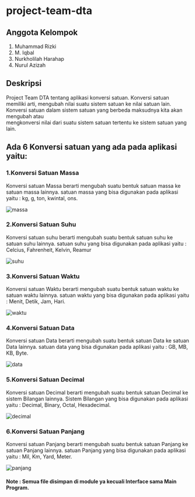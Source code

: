 # project-team-dta
## Anggota Kelompok 
1. Muhammad Rizki
2. M. Iqbal
3. Nurkholilah Harahap
4. Nurul Azizah

## Deskripsi 
  Project Team DTA tentang aplikasi konversi satuan.
  Konversi satuan memiliki arti, mengubah nilai suatu sistem satuan ke nilai satuan lain.
  Konversi satuan dalam sistem satuan yang berbeda maksudnya kita akan mengubah atau       
  mengkonversi nilai dari suatu sistem satuan tertentu ke sistem satuan yang lain.
## Ada 6 Konversi satuan yang ada pada aplikasi yaitu:
 ### 1.Konversi Satuan Massa
  Konversi satuan Massa berarti mengubah suatu bentuk satuan massa ke satuan massa lainnya. 
  satuan massa yang bisa digunakan pada aplikasi yaitu : kg, g, ton, kwintal, ons.

![massa](https://user-images.githubusercontent.com/89146841/130405204-74a8b5c9-526d-42cd-8af6-f67edc210b46.jpg)

 ### 2.Konversi Satuan Suhu
  Konversi satuan suhu berarti mengubah suatu bentuk satuan suhu ke satuan suhu lainnya. 
  satuan suhu yang bisa digunakan pada aplikasi yaitu : Celcius, Fahrenheit, Kelvin, Reamur
  
 ![suhu](https://user-images.githubusercontent.com/89146841/130405537-1088fdf5-47f8-4c4c-a75f-6d4fe4624764.jpg)
 
 ### 3.Konversi Satuan Waktu
  Konversi satuan Waktu berarti mengubah suatu bentuk satuan waktu ke satuan waktu lainnya. 
  satuan waktu yang bisa digunakan pada aplikasi yaitu : Menit, Detik, Jam, Hari.

![waktu](https://user-images.githubusercontent.com/89146841/130405647-e52b51c4-6f08-410b-b658-2f91f0d2a0e0.jpg)

 ### 4.Konversi Satuan Data
  Konversi satuan Data berarti mengubah suatu bentuk satuan Data ke satuan Data lainnya. 
  satuan data yang bisa digunakan pada aplikasi yaitu : GB, MB, KB, Byte.

![data](https://user-images.githubusercontent.com/89146841/130405630-3f8185f4-3251-4356-9ec1-2f3fce575759.jpg)

 ### 5.Konversi Satuan Decimal
  Konversi satuan Decimal berarti mengubah suatu bentuk satuan Decimal ke sistem Bilangan lainnya. 
  Sistem Bilangan yang bisa digunakan pada aplikasi yaitu : Decimal, Binary, Octal, Hexadecimal.

![decimal](https://user-images.githubusercontent.com/89146841/130405578-b46009ad-6ffd-47c0-8a48-de57ed9b5f95.jpg)


 ### 6.Konversi Satuan Panjang
  Konversi satuan Panjang berarti mengubah suatu bentuk satuan Panjang ke satuan Panjang lainnya. 
  satuan Panjang yang bisa digunakan pada aplikasi yaitu : Mil, Km, Yard, Meter.

![panjang](https://user-images.githubusercontent.com/89146841/130405665-830098a6-1bc8-4e14-8743-22d6e130f8ac.jpg)


#### Note : Semua file disimpan di module ya kecuali Interface sama Main Program.
